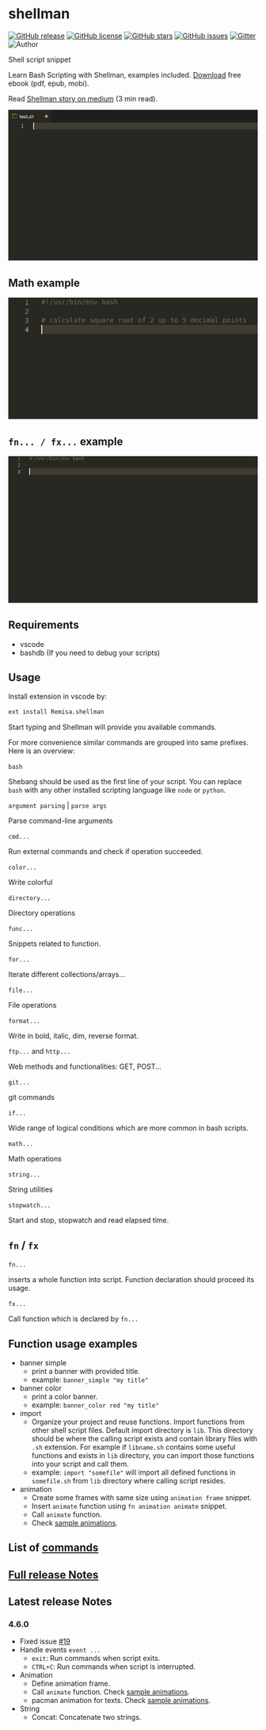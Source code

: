 # shellman

[![GitHub release](https://img.shields.io/github/release/yousefvand/shellman.svg?style=plastic)](https://github.com/yousefvand/shellman/releases)
[![GitHub license](https://img.shields.io/github/license/yousefvand/shellman.svg?style=plastic)](https://github.com/yousefvand/shellman/blob/master/LICENSE.md)
[![GitHub stars](https://img.shields.io/github/stars/yousefvand/shellman.svg?style=plastic)](https://github.com/yousefvand/shellman/stargazers)
[![GitHub issues](https://img.shields.io/github/issues/yousefvand/shellman.svg?style=plastic)](https://github.com/yousefvand/shellman/issues)
[![Gitter](https://img.shields.io/gitter/room/badges/shields.svg?style=plastic)](https://gitter.im/vscode-shellman/Lobby)
![Author](https://img.shields.io/badge/Author-Remisa-ff69b4.svg?style=plastic)

Shell script snippet

Learn Bash Scripting with Shellman, examples included. [Download](https://github.com/yousefvand/shellman-ebook) free ebook (pdf, epub, mobi).

Read [Shellman story on medium](https://medium.com/@remisa.yousefvand/shellman-reborn-f2cc948ce3fc) (3 min read).

![shellman](images/demo.gif)

## Math example

![shellman](images/math.gif)

## `fn... / fx...` example

![shellman](images/banner.gif)

## Requirements

- vscode
- bashdb (If you need to debug your scripts)

## Usage

Install extension in vscode by:

```bash
ext install Remisa.shellman
```

Start typing and Shellman will provide you available commands.

For more convenience similar commands are grouped into same prefixes. Here is an overview:

`bash`

Shebang should be used as the first line of your script. You can replace `bash` with any other installed scripting language like `node` or `python`.

`argument parsing` | `parse args`

Parse command-line arguments

`cmd...`

Run external commands and check if operation succeeded.

`color...`

Write colorful

`directory...`

Directory operations

`func...`

Snippets related to function.

`for...`

Iterate different collections/arrays...

`file...`

File operations

`format...`

Write in bold, italic, dim, reverse format.

`ftp...` and `http...`

Web methods and functionalities: GET, POST...

`git...`

git commands

`if...`

Wide range of logical conditions which are more common in bash scripts.

`math...`

Math operations

`string...`

String utilities

`stopwatch...`

Start and stop, stopwatch and read elapsed time.

## `fn` / `fx`

`fn...`

inserts a whole function into script. Function declaration should proceed its usage.

`fx...`

Call function which is declared by `fn...`

## Function usage examples

- banner simple
  - print a banner with provided title.
  - example: `banner_simple "my title"`
- banner color
  - print a color banner.
  - example: `banner_color red "my title"`
- import
  - Organize your project and reuse functions. Import functions from other shell script files. Default import directory is `lib`. This directory should be where the calling script exists and contain library files with `.sh` extension. For example if `libname.sh` contains some useful functions and exists in `lib` directory, you can import those functions into your script and call them.
  - example: `import "somefile"` will import all defined functions in `somefile.sh` from `lib` directory where calling script resides.
- animation
  - Create some frames with same size using `animation frame` snippet.
  - Insert `animate` function using `fn animation animate` snippet.
  - Call `animate` function.
  - Check [sample animations](samples/animation).

## List of [commands](COMMANDS.md)

## [Full release Notes](CHANGELOG.md)

## Latest release Notes

### 4.6.0

- Fixed issue [#19](https://github.com/yousefvand/shellman/issues/19)
- Handle events `event ...`
  - `exit`: Run commands when script exits.
  - `CTRL+C`: Run commands when script is interrupted.
- Animation
  - Define animation frame.
  - Call `animate` function. Check [sample animations](samples/animation/funny-cat.sh).
  - pacman animation for texts. Check [sample animations](samples/animation/pacman.sh).
- String
  - Concat: Concatenate two strings.
  